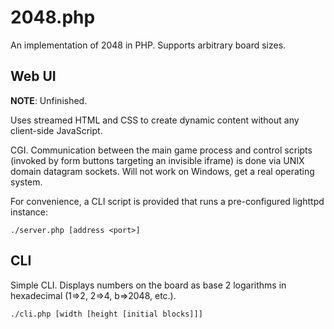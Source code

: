 # 2048.php

An implementation of 2048 in PHP. Supports arbitrary board sizes.

## Web UI

**NOTE**: Unfinished.

Uses streamed HTML and CSS to create dynamic content without any client-side
JavaScript.

CGI. Communication between the main game process and control scripts (invoked
by form buttons targeting an invisible iframe) is done via UNIX domain datagram
sockets. Will not work on Windows, get a real operating system.

For convenience, a CLI script is provided that runs a pre-configured lighttpd
instance:

    ./server.php [address <port>]

## CLI

Simple CLI. Displays numbers on the board as base 2 logarithms in hexadecimal
(1=>2, 2=>4, b=>2048, etc.).

    ./cli.php [width [height [initial blocks]]]
